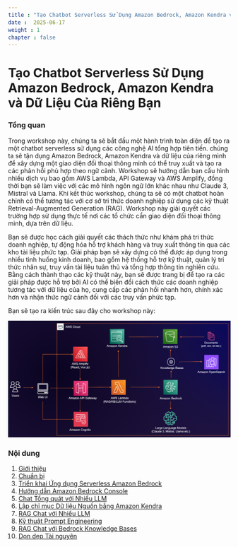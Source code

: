```yaml
---
title : "Tạo Chatbot Serverless Sử Dụng Amazon Bedrock, Amazon Kendra và Dữ Liệu Của Riêng Bạn"
date :  2025-06-17
weight : 1 
chapter : false
---
```

# Tạo Chatbot Serverless Sử Dụng Amazon Bedrock, Amazon Kendra và Dữ Liệu Của Riêng Bạn

### Tổng quan
Trong workshop này, chúng ta sẽ bắt đầu một hành trình toàn diện để tạo ra một chatbot serverless sử dụng các công nghệ AI tổng hợp tiên tiến. chúng ta sẽ tận dụng Amazon Bedrock, Amazon Kendra và dữ liệu của riêng mình để xây dựng một giao diện đối thoại thông minh có thể truy xuất và tạo ra các phản hồi phù hợp theo ngữ cảnh. Workshop sẽ hướng dẫn bạn cấu hình nhiều dịch vụ bao gồm AWS Lambda, API Gateway và AWS Amplify, đồng thời bạn sẽ làm việc với các mô hình ngôn ngữ lớn khác nhau như Claude 3, Mistral và Llama. Khi kết thúc workshop, chúng ta sẽ có một chatbot hoàn chỉnh có thể tương tác với cơ sở tri thức doanh nghiệp sử dụng các kỹ thuật Retrieval-Augmented Generation (RAG). Workshop này giải quyết các trường hợp sử dụng thực tế nơi các tổ chức cần giao diện đối thoại thông minh, dựa trên dữ liệu.

Bạn sẽ được học cách giải quyết các thách thức như khám phá tri thức doanh nghiệp, tự động hóa hỗ trợ khách hàng và truy xuất thông tin qua các kho tài liệu phức tạp. Giải pháp bạn sẽ xây dựng có thể được áp dụng trong nhiều tình huống kinh doanh, bao gồm hệ thống hỗ trợ kỹ thuật, quản lý tri thức nhân sự, truy vấn tài liệu tuân thủ và tổng hợp thông tin nghiên cứu. Bằng cách thành thạo các kỹ thuật này, bạn sẽ được trang bị để tạo ra các giải pháp được hỗ trợ bởi AI có thể biến đổi cách thức các doanh nghiệp tương tác với dữ liệu của họ, cung cấp các phản hồi nhanh hơn, chính xác hơn và nhận thức ngữ cảnh đối với các truy vấn phức tạp.

Bạn sẽ tạo ra kiến trúc sau đây cho workshop này:

![ConnectPrivate](https://github.com/PVinhP/PPV_Workshop_01/blob/main/Workshop/static/images/anh/000-architecture.png?raw=true)



### Nội dung
1. [Giới thiệu](1-Introduce/)
2. [Chuẩn bị](2-Prerequiste/)
3. [Triển khai Ứng dụng Serverless Amazon Bedrock](3-Accessibilitytoinstances/)
4. [Hướng dẫn Amazon Bedrock Console](4-Walkthroughbedrock/)
5. [Chat Tổng quát với Nhiều LLM](5-MultipleLLMs/)
6. [Lập chỉ mục Dữ liệu Nguồn bằng Amazon Kendra](6-UsingAmazonKendra/)
7. [RAG Chat với Nhiều LLM](7-RAG/)
8. [Kỹ thuật Prompt Engineering](8-PromptEngineering/)
9. [RAG Chat với Bedrock Knowledge Bases](9-KnowledgeBases/)
10. [Dọn dẹp Tài nguyên](10-cleanup/)